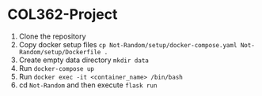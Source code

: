 # COL362-Project
1. Clone the repository
2. Copy docker setup files `cp Not-Random/setup/docker-compose.yaml Not-Random/setup/Dockerfile .`
3. Create empty data directory `mkdir data`
4. Run `docker-compose up`
5. Run `docker exec -it <container_name> /bin/bash`
6. cd `Not-Random` and then execute `flask run`
